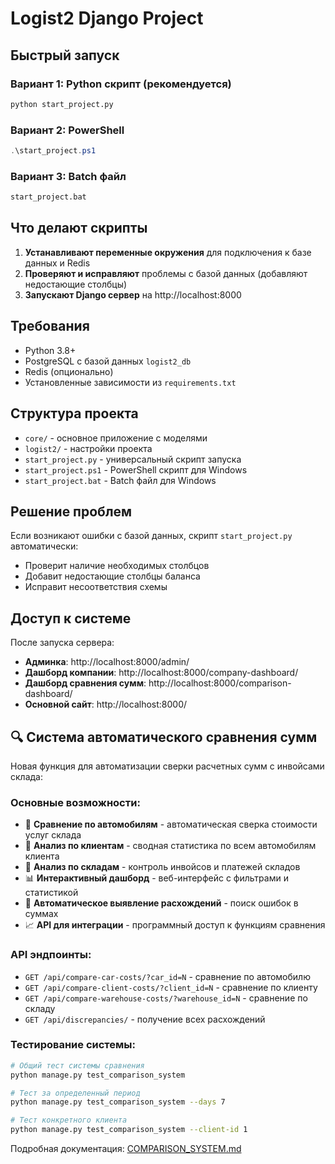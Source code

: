 # Logist2 Django Project

## Быстрый запуск

### Вариант 1: Python скрипт (рекомендуется)
```bash
python start_project.py
```

### Вариант 2: PowerShell
```powershell
.\start_project.ps1
```

### Вариант 3: Batch файл
```cmd
start_project.bat
```

## Что делают скрипты

1. **Устанавливают переменные окружения** для подключения к базе данных и Redis
2. **Проверяют и исправляют** проблемы с базой данных (добавляют недостающие столбцы)
3. **Запускают Django сервер** на http://localhost:8000

## Требования

- Python 3.8+
- PostgreSQL с базой данных `logist2_db`
- Redis (опционально)
- Установленные зависимости из `requirements.txt`

## Структура проекта

- `core/` - основное приложение с моделями
- `logist2/` - настройки проекта
- `start_project.py` - универсальный скрипт запуска
- `start_project.ps1` - PowerShell скрипт для Windows
- `start_project.bat` - Batch файл для Windows

## Решение проблем

Если возникают ошибки с базой данных, скрипт `start_project.py` автоматически:
- Проверит наличие необходимых столбцов
- Добавит недостающие столбцы баланса
- Исправит несоответствия схемы

## Доступ к системе

После запуска сервера:
- **Админка**: http://localhost:8000/admin/
- **Дашборд компании**: http://localhost:8000/company-dashboard/
- **Дашборд сравнения сумм**: http://localhost:8000/comparison-dashboard/
- **Основной сайт**: http://localhost:8000/

## 🔍 Система автоматического сравнения сумм

Новая функция для автоматизации сверки расчетных сумм с инвойсами склада:

### Основные возможности:
- 🚗 **Сравнение по автомобилям** - автоматическая сверка стоимости услуг склада
- 👥 **Анализ по клиентам** - сводная статистика по всем автомобилям клиента  
- 🏢 **Анализ по складам** - контроль инвойсов и платежей складов
- 📊 **Интерактивный дашборд** - веб-интерфейс с фильтрами и статистикой
- 🚨 **Автоматическое выявление расхождений** - поиск ошибок в суммах
- 📈 **API для интеграции** - программный доступ к функциям сравнения

### API эндпоинты:
- `GET /api/compare-car-costs/?car_id=N` - сравнение по автомобилю
- `GET /api/compare-client-costs/?client_id=N` - сравнение по клиенту
- `GET /api/compare-warehouse-costs/?warehouse_id=N` - сравнение по складу
- `GET /api/discrepancies/` - получение всех расхождений

### Тестирование системы:
```bash
# Общий тест системы сравнения
python manage.py test_comparison_system

# Тест за определенный период
python manage.py test_comparison_system --days 7

# Тест конкретного клиента
python manage.py test_comparison_system --client-id 1
```

Подробная документация: [COMPARISON_SYSTEM.md](COMPARISON_SYSTEM.md)

